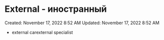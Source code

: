 # External - иностранный

Created: November 17, 2022 8:52 AM
Updated: November 17, 2022 8:52 AM

- external carexternal specialist